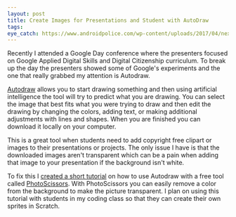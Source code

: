 ```yaml
---
layout: post
title: Create Images for Presentations and Student with AutoDraw
tags:
eye_catch: https://www.androidpolice.com/wp-content/uploads/2017/04/nexus2cee_Screenshot-2017-04-12-at-00.09.38.png
---
```


Recently I attended a Google Day conference where the presenters focused on Google Applied Digital Skills and Digital Citizenship curriculum.  To break up the day the presenters showed some of Google's experiments and the one that really grabbed my attention is Autodraw.

<!--more-->

[Autodraw](https://www.autodraw.com/) allows you to start drawing something and then using artificial intelligence the tool will try to predict what you are drawing.  You can select the image that best fits what you were trying to draw and then edit the drawing by changing the colors, adding text, or making additional adjustments with lines and shapes.  When you are finished you can download it locally on your computer.  

This is a great tool when students need to add copyright free clipart or images to their presentations or projects.  The only issue I have is that the downloaded images aren't transparent which can be a pain when adding that image to your presentation if the background isn't white.  

To fix this I [created a short tutorial](https://docs.google.com/document/d/1Ympw0xkB7rDq62cSrDXRAbgly88vIafHaXtBYxVLxAI/edit) on how to use Autodraw with a free tool called [PhotoScissors](https://www.photoscissors.com/).  With PhotoScissors you can easily remove a color from the background to make the picture transparent.  I plan on using this tutorial with students in my coding class so that they can create their own sprites in Scratch.
